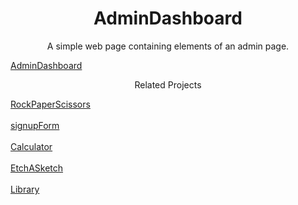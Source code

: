 <h1 align="center">AdminDashboard</h1>

<p align="center">A simple web page containing elements of an admin page. </p>

[AdminDashboard](https://vvasilopoulos0.github.io/AdminDashboard/)


<p align="center">Related Projects</p>


[RockPaperScissors](https://vvasilopoulos0.github.io/RockPaperScissors/)<br/><br/>
[signupForm](https://vvasilopoulos0.github.io/signupForm/)<br/><br/>
[Calculator](https://vvasilopoulos0.github.io/Calculator/)<br/><br/>
[EtchASketch](https://vvasilopoulos0.github.io/EtchASketch/)<br/><br/>
[Library](https://vvasilopoulos0.github.io/Library/)


